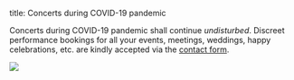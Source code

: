 title: Concerts during COVID-19 pandemic

Concerts during COVID-19 pandemic shall continue _undisturbed_.
Discreet performance bookings for all your events, meetings, weddings,
happy celebrations, etc. are kindly accepted via the
[contact form]({filename}/pages/en/contact.md).

![](https://picsum.photos/600/400?random)
